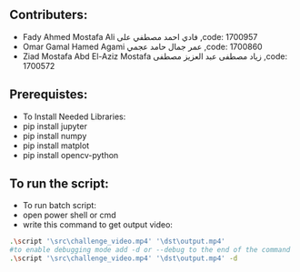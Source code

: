 ## Contributers:

- Fady Ahmed Mostafa Ali فادي احمد مصطفي على ,code: 1700957
- Omar Gamal Hamed Agami عمر جمال حامد عجمي ,code: 1700860
- Ziad Mostafa Abd El-Aziz Mostafa زياد مصطفى عبد العزيز مصطفى ,code: 1700572

## Prerequistes:

- To Install Needed Libraries:
- pip install jupyter
- pip install numpy
- pip install matplot
- pip install opencv-python

## To run the script:

- To run batch script:
- open power shell or cmd
- write this command to get output video:

```bash
.\script '\src\challenge_video.mp4' '\dst\output.mp4'
#to enable debugging mode add -d or --debug to the end of the command
.\script '\src\challenge_video.mp4' '\dst\output.mp4' -d
```
